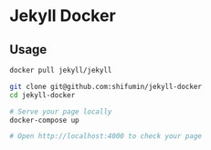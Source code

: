 # Jekyll Docker

## Usage

```sh
docker pull jekyll/jekyll

git clone git@github.com:shifumin/jekyll-docker
cd jekyll-docker

# Serve your page locally
docker-compose up

# Open http://localhost:4000 to check your page
```
